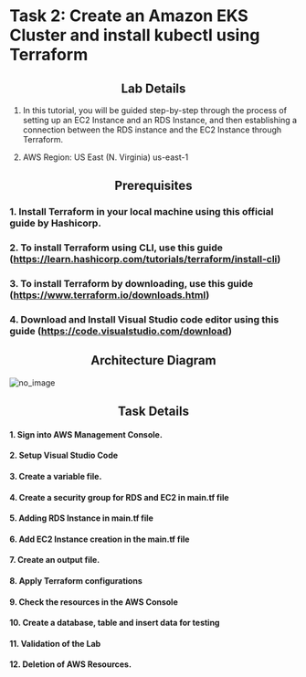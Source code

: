 # Task 2: Create an Amazon EKS Cluster and install kubectl using Terraform

## <center>Lab Details</center>
1. In this tutorial, you will be guided step-by-step through the process of setting up an EC2 Instance and an RDS Instance, and then establishing a connection between the RDS instance and the EC2 Instance through Terraform.

2. AWS Region: US East (N. Virginia) us-east-1

## <center>Prerequisites</center>

### 1. Install Terraform in your local machine using this official guide by Hashicorp.

### 2. To install Terraform using CLI, use this guide (https://learn.hashicorp.com/tutorials/terraform/install-cli)

### 3. To install Terraform by downloading, use this guide (https://www.terraform.io/downloads.html) 

### 4. Download and Install Visual Studio code editor using this guide (https://code.visualstudio.com/download)

## <center>Architecture Diagram</center>

![no_image](https://miro.medium.com/v2/resize:fit:720/format:webp/1*Oxp7FZT4Z9RWqpnJn-hHqw.png)

## <center>Task Details</center>
#### 1. Sign into AWS Management Console.

#### 2. Setup Visual Studio Code

#### 3. Create a variable file.

#### 4. Create a security group for RDS and EC2 in main.tf file

#### 5. Adding RDS Instance in main.tf file

#### 6. Add EC2 Instance creation in the main.tf file

#### 7. Create an output file.

#### 8. Apply Terraform configurations

#### 9. Check the resources in the AWS Console

#### 10. Create a database, table and insert data for testing

#### 11. Validation of the Lab

#### 12.  Deletion of AWS Resources.